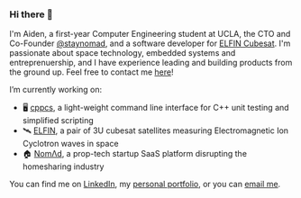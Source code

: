 ### Hi there 👋

<!--
**aidenszeto/aidenszeto** is a ✨ _special_ ✨ repository because its `README.md` (this file) appears on your GitHub profile.

Here are some ideas to get you started:

- 🔭 I’m currently working on ...
- 🌱 I’m currently learning ...
- 👯 I’m looking to collaborate on ...
- 🤔 I’m looking for help with ...
- 💬 Ask me about ...
- 📫 How to reach me: ...
- 😄 Pronouns: ...
- ⚡ Fun fact: ...
-->

I'm Aiden, a first-year Computer Engineering student at UCLA, the CTO and Co-Founder [@staynomad](https://vhomesgroup.com/), and a software developer for [ELFIN Cubesat](https://elfin.igpp.ucla.edu/). I'm passionate about space technology, embedded systems and entreprenuership, and I have experience leading and building products from the ground up. Feel free to contact me [here](https://linktr.ee/aidenszeto)!  
  
I’m currently working on:  
- 🖥️ [cppcs](https://github.com/aidenszeto/cppcs), a light-weight command line interface for C++ unit testing and simplified scripting  
- 🛰️ [ELFIN](https://elfin.igpp.ucla.edu/), a pair of 3U cubesat satellites measuring Electromagnetic Ion Cyclotron waves in space  
- 🏠 [NomΛd](https://vhomesgroup.com/), a prop-tech startup SaaS platform disrupting the homesharing industry  

You can find me on [LinkedIn](https://www.linkedin.com/in/aidenszeto/), my [personal portfolio](https://www.linkedin.com/in/aidenszeto/), or you can [email me](aidenszeto@g.ucla.edu).  
